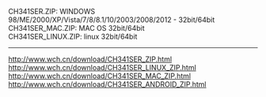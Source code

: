 CH341SER.ZIP: WINDOWS 98/ME/2000/XP/Vista/7/8/8.1/10/2003/2008/2012 - 32bit/64bit  
CH341SER_MAC.ZIP: MAC OS 32bit/64bit  
CH341SER_LINUX.ZIP: linux 32bit/64bit  
  
---  
http://www.wch.cn/download/CH341SER_ZIP.html  
http://www.wch.cn/download/CH341SER_LINUX_ZIP.html  
http://www.wch.cn/download/CH341SER_MAC_ZIP.html  
http://www.wch.cn/download/CH341SER_ANDROID_ZIP.html  
